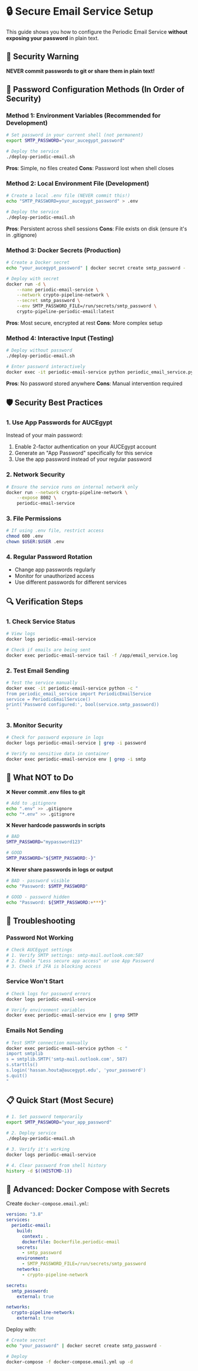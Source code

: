 # 🔒 Secure Email Service Setup

This guide shows you how to configure the Periodic Email Service **without exposing your password** in plain text.

## 🚨 Security Warning

**NEVER commit passwords to git or share them in plain text!**

## 🔐 Password Configuration Methods (In Order of Security)

### Method 1: Environment Variables (Recommended for Development)

```bash
# Set password in your current shell (not permanent)
export SMTP_PASSWORD="your_aucegypt_password"

# Deploy the service
./deploy-periodic-email.sh
```

**Pros**: Simple, no files created
**Cons**: Password lost when shell closes

### Method 2: Local Environment File (Development)

```bash
# Create a local .env file (NEVER commit this!)
echo "SMTP_PASSWORD=your_aucegypt_password" > .env

# Deploy the service
./deploy-periodic-email.sh
```

**Pros**: Persistent across shell sessions
**Cons**: File exists on disk (ensure it's in .gitignore)

### Method 3: Docker Secrets (Production)

```bash
# Create a Docker secret
echo "your_aucegypt_password" | docker secret create smtp_password -

# Deploy with secret
docker run -d \
    --name periodic-email-service \
    --network crypto-pipeline-network \
    --secret smtp_password \
    --env SMTP_PASSWORD_FILE=/run/secrets/smtp_password \
    crypto-pipeline-periodic-email:latest
```

**Pros**: Most secure, encrypted at rest
**Cons**: More complex setup

### Method 4: Interactive Input (Testing)

```bash
# Deploy without password
./deploy-periodic-email.sh

# Enter password interactively
docker exec -it periodic-email-service python periodic_email_service.py
```

**Pros**: No password stored anywhere
**Cons**: Manual intervention required

## 🛡️ Security Best Practices

### 1. Use App Passwords for AUCEgypt

Instead of your main password:

1. Enable 2-factor authentication on your AUCEgypt account
2. Generate an "App Password" specifically for this service
3. Use the app password instead of your regular password

### 2. Network Security

```bash
# Ensure the service runs on internal network only
docker run --network crypto-pipeline-network \
    --expose 8002 \
    periodic-email-service
```

### 3. File Permissions

```bash
# If using .env file, restrict access
chmod 600 .env
chown $USER:$USER .env
```

### 4. Regular Password Rotation

- Change app passwords regularly
- Monitor for unauthorized access
- Use different passwords for different services

## 🔍 Verification Steps

### 1. Check Service Status

```bash
# View logs
docker logs periodic-email-service

# Check if emails are being sent
docker exec periodic-email-service tail -f /app/email_service.log
```

### 2. Test Email Sending

```bash
# Test the service manually
docker exec -it periodic-email-service python -c "
from periodic_email_service import PeriodicEmailService
service = PeriodicEmailService()
print('Password configured:', bool(service.smtp_password))
"
```

### 3. Monitor Security

```bash
# Check for password exposure in logs
docker logs periodic-email-service | grep -i password

# Verify no sensitive data in container
docker exec periodic-email-service env | grep -i smtp
```

## 🚫 What NOT to Do

❌ **Never commit .env files to git**

```bash
# Add to .gitignore
echo ".env" >> .gitignore
echo "*.env" >> .gitignore
```

❌ **Never hardcode passwords in scripts**

```bash
# BAD
SMTP_PASSWORD="mypassword123"

# GOOD
SMTP_PASSWORD="${SMTP_PASSWORD:-}"
```

❌ **Never share passwords in logs or output**

```bash
# BAD - password visible
echo "Password: $SMTP_PASSWORD"

# GOOD - password hidden
echo "Password: ${SMTP_PASSWORD:+***}"
```

## 🔧 Troubleshooting

### Password Not Working

```bash
# Check AUCEgypt settings
# 1. Verify SMTP settings: smtp-mail.outlook.com:587
# 2. Enable "Less secure app access" or use App Password
# 3. Check if 2FA is blocking access
```

### Service Won't Start

```bash
# Check logs for password errors
docker logs periodic-email-service

# Verify environment variables
docker exec periodic-email-service env | grep SMTP
```

### Emails Not Sending

```bash
# Test SMTP connection manually
docker exec periodic-email-service python -c "
import smtplib
s = smtplib.SMTP('smtp-mail.outlook.com', 587)
s.starttls()
s.login('hassan.houta@aucegypt.edu', 'your_password')
s.quit()
"
```

## 📋 Quick Start (Most Secure)

```bash
# 1. Set password temporarily
export SMTP_PASSWORD="your_app_password"

# 2. Deploy service
./deploy-periodic-email.sh

# 3. Verify it's working
docker logs periodic-email-service

# 4. Clear password from shell history
history -d $((HISTCMD-1))
```

## 🔐 Advanced: Docker Compose with Secrets

Create `docker-compose.email.yml`:

```yaml
version: "3.8"
services:
  periodic-email:
    build:
      context: .
      dockerfile: Dockerfile.periodic-email
    secrets:
      - smtp_password
    environment:
      - SMTP_PASSWORD_FILE=/run/secrets/smtp_password
    networks:
      - crypto-pipeline-network

secrets:
  smtp_password:
    external: true

networks:
  crypto-pipeline-network:
    external: true
```

Deploy with:

```bash
# Create secret
echo "your_password" | docker secret create smtp_password -

# Deploy
docker-compose -f docker-compose.email.yml up -d
```
